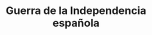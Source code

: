 ﻿---
title: "Guerra de la Independencia española"
permalink: periodes_319.html
layout: periode
dataInici: 1808-05-02
dataFi: 1814-04-17
sidebar: periodes
pares:
  - id: 318
    title: "Guerras Napoleónicas"
    dataInici: "(1803-05-18)"
    dataFi: "(1815-06-18)"

fills:
  - id: 320
    title: "Levantamiento del 2 de mayo"
    dataInici: "(1808-05-02)"

  - id: 624
    title: "Batalla de Medina de Rioseco"
    dataInici: "(1808-07-14)"

  - id: 688
    title: "Batalla de Bailén"
    dataInici: "(1808-07-18)"
    dataFi: "(1808-07-22)"

  - id: 625
    title: "Batalla de Somosierra"
    dataInici: "(1808-11-30)"

  - id: 745
    title: "Batalla de Cardedeu"
    dataInici: "(1808-12-16)"

  - id: 467
    title: "Batalla de Medellín"
    dataInici: "(1809-03-28)"

  - id: 465
    title: "Batalla de Talavera"
    dataInici: "(1809-07-28)"

  - id: 466
    title: "Batalla de Ocaña"
    dataInici: "(1809-11-19)"

  - id: 937
    title: "Batalla de Busaco"
    dataInici: "(1810-09-27)"

  - id: 674
    title: "Ofensiva Aliada"
    dataInici: "(1812-01-07)"
    dataFi: "(1813-06-21)"

jocsPrincipals:
  - title: "Age of Muskets Volume I: Tomb for an Empire"
    bggId: 38578
    dataInici: 
    dataFi: 

jocsEscenaris:
jocsEpoca:
jocsEpocaEscenaris:
---
